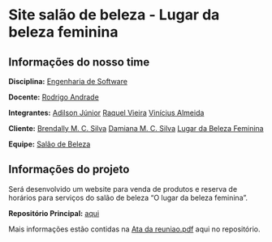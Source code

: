 # Site salão de beleza - Lugar da beleza feminina

## Informações do nosso time

**Disciplina:**
[Engenharia de Software](https://sites.google.com/site/bcces20182/)

**Docente:**
[Rodrigo Andrade](https://github.com/rcaa)

**Integrantes:**
[Adilson Júnior](https://github.com/AdilsonnJunnior)
[Raquel Vieira](https://github.com/RaquelVieiraa)
[Vinícius Almeida](https://github.com/vinesnts)

**Cliente:**
[Brendally M. C. Silva](https://www.instagram.com/brendallymartins/)
[Damiana M. C. Silva](https://www.instagram.com/danda_correiasilva/)
[Lugar da Beleza Feminina](https://www.instagram.com/lugardabelezafeminina/)

**Equipe:**
[Salão de Beleza](https://github.com/salaodebeleza)

## Informações do projeto

Será desenvolvido um website para venda de produtos e reserva de horários para serviços do salão de beleza “O lugar da beleza feminina”.

**Repositório Principal:** [aqui](https://github.com/salaodebeleza/OLugarDaBelezaFeminina)

Mais informações estão contidas na [Ata da reuniao.pdf](https://github.com/salaodebeleza/OLugarDaBelezaFeminina/blob/master/Ata%20da%20reuniao.pdf) aqui no repositório.
